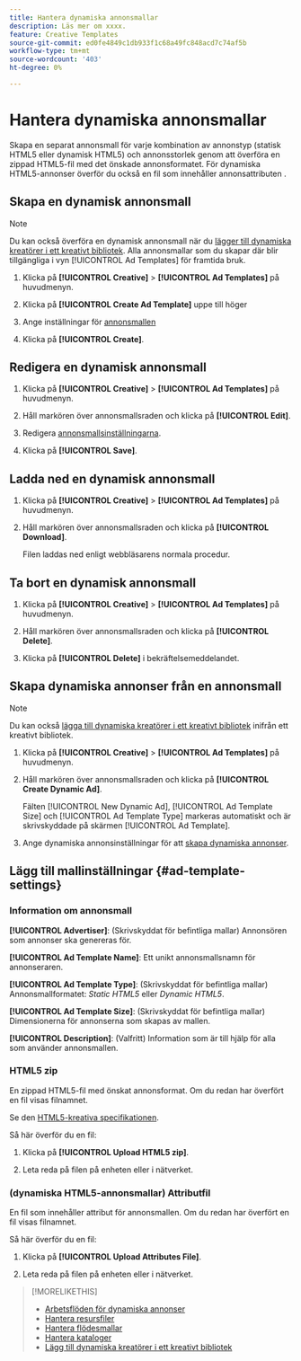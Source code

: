 ```yaml
---
title: Hantera dynamiska annonsmallar
description: Läs mer om xxxx.
feature: Creative Templates
source-git-commit: ed0fe4849c1db933f1c68a49fc848acd7c74af5b
workflow-type: tm+mt
source-wordcount: '403'
ht-degree: 0%

---
```


# Hantera dynamiska annonsmallar

Skapa en separat annonsmall för varje kombination av annonstyp (statisk HTML5 eller dynamisk HTML5) och annonsstorlek genom att överföra en zippad HTML5-fil med det önskade annonsformatet. För dynamiska HTML5-annonser överför du också en fil som innehåller annonsattributen <!-- more clarification? -->.

<!-- add this where/how?: You can use the same feed template for multiple ad templates. -->

<!-- EXPLAIN MORE:  Is this like repropagating a feed file through a template, or can you just change some things? Is generating an ad template a one-time thing, using the existing feed file, but you might later update the file and re-propagation doesn't happen automatically? Clarify the use cases for each.-->

## Skapa en dynamisk annonsmall

>[!NOTE]
>
>Du kan också överföra en dynamisk annonsmall när du [lägger till dynamiska kreatörer i ett kreativt bibliotek](/help/creative/creative-libraries/creative-add-dynamic.md). Alla annonsmallar som du skapar där blir tillgängliga i vyn [!UICONTROL Ad Templates] för framtida bruk.

1. Klicka på **[!UICONTROL Creative]** > **[!UICONTROL Ad Templates]** på huvudmenyn.

1. Klicka på **[!UICONTROL Create Ad Template]** uppe till höger

1. Ange inställningar för [annonsmallen](#ad-template-settings)

1. Klicka på **[!UICONTROL Create]**.

## Redigera en dynamisk annonsmall

1. Klicka på **[!UICONTROL Creative]** > **[!UICONTROL Ad Templates]** på huvudmenyn.

1. Håll markören över annonsmallsraden och klicka på **[!UICONTROL Edit]**.

1. Redigera [annonsmallsinställningarna](#ad-template-settings).

1. Klicka på **[!UICONTROL Save]**.

## Ladda ned en dynamisk annonsmall

<!-- Explain more about what this contains and the format:  Downloaded ad templates are compressed (zipped) files that include XXX as TDF files and the uploaded HTML5 (and attributes?) data. You can open the TDF file in a text editor. -->

1. Klicka på **[!UICONTROL Creative]** > **[!UICONTROL Ad Templates]** på huvudmenyn.

1. Håll markören över annonsmallsraden och klicka på **[!UICONTROL Download]**.

   Filen laddas ned enligt webbläsarens normala procedur.

## Ta bort en dynamisk annonsmall

1. Klicka på **[!UICONTROL Creative]** > **[!UICONTROL Ad Templates]** på huvudmenyn.

1. Håll markören över annonsmallsraden och klicka på **[!UICONTROL Delete]**.

1. Klicka på **[!UICONTROL Delete]** i bekräftelsemeddelandet.<!-- Confirm -->

## Skapa dynamiska annonser från en annonsmall

>[!NOTE]
>
>Du kan också [lägga till dynamiska kreatörer i ett kreativt bibliotek](/help/creative/creative-libraries/creative-add-dynamic.md) inifrån ett kreativt bibliotek.

1. Klicka på **[!UICONTROL Creative]** > **[!UICONTROL Ad Templates]** på huvudmenyn.

1. Håll markören över annonsmallsraden och klicka på **[!UICONTROL Create Dynamic Ad]**.

   Fälten [!UICONTROL New Dynamic Ad], [!UICONTROL Ad Template Size] och [!UICONTROL Ad Template Type] markeras automatiskt och är skrivskyddade på skärmen [!UICONTROL Ad Template].

1. Ange dynamiska annonsinställningar för att [skapa dynamiska annonser](/help/creative/creative-libraries/creative-add-dynamic.md).

## Lägg till mallinställningar {#ad-template-settings}

### Information om annonsmall

**[!UICONTROL Advertiser]**: (Skrivskyddat för befintliga mallar) Annonsören som annonser ska genereras för.

**[!UICONTROL Ad Template Name]**: Ett unikt annonsmallsnamn för annonseraren.

**[!UICONTROL Ad Template Type]**: (Skrivskyddat för befintliga mallar) Annonsmallformatet: *Static HTML5* eller *Dynamic HTML5*.

**[!UICONTROL Ad Template Size]**: (Skrivskyddat för befintliga mallar) Dimensionerna för annonserna som skapas av mallen.

**[!UICONTROL Description]**: (Valfritt) Information som är till hjälp för alla som använder annonsmallen.

<!-- I don't see this on 9/24:

### (Static HTML5 ad templates) Click Tags

**\[Click Tag Parameter\]**: The click tag parameters to allow click-tracking redirects from ads created using the ad template. To add a parameter, click **[!UICONTROL + Add More]** and enter an additional parameter. You can include up to five parameters.

-->

### HTML5 zip

En zippad HTML5-fil med önskat annonsformat. Om du redan har överfört en fil visas filnamnet.

Se den [HTML5-kreativa specifikationen](/help/creative/creative-libraries/html5-creative-specification.md).

Så här överför du en fil:

1. Klicka på **[!UICONTROL Upload HTML5 zip]**.

1. Leta reda på filen på enheten eller i nätverket.

### (dynamiska HTML5-annonsmallar) Attributfil

<!-- EXPLAIN -->En fil som innehåller attribut för annonsmallen. Om du redan har överfört en fil visas filnamnet.

<!-- Add specs for this file type -->

Så här överför du en fil:

1. Klicka på **[!UICONTROL Upload Attributes File]**.

1. Leta reda på filen på enheten eller i nätverket.

>[!MORELIKETHIS]
>
>* [Arbetsflöden för dynamiska annonser](/help/creative/introduction/workflow-dynamic-ads.md)
>* [Hantera resursfiler](/help/creative/feeds/asset-manage.md)
>* [Hantera flödesmallar](/help/creative/feeds/feed-template-manage.md)
>* [Hantera kataloger](/help/creative/feeds/catalog-manage.md)
>* [Lägg till dynamiska kreatörer i ett kreativt bibliotek](/help/creative/creative-libraries/creative-add-dynamic.md)

